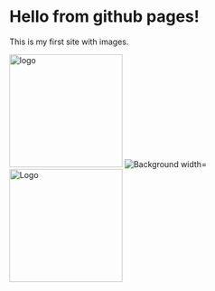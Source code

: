 <!DOCTYPE html>
<html>
  <head>
<meta charset="utf-8"/>
<title>My github page</title>
</head>
  <body>
    <h1>Hello from github pages!</h1>
    <p>This is my first site with images.</p>
    <!--Adding images-->
    <img src="images/logo.jpg" alt="logo" Width="200">
    <img src="images/background.jpg" alt="Background width="400">
    <img src=:images/logo.jpg" alt="Logo" width="200">
  </body>
</html>
